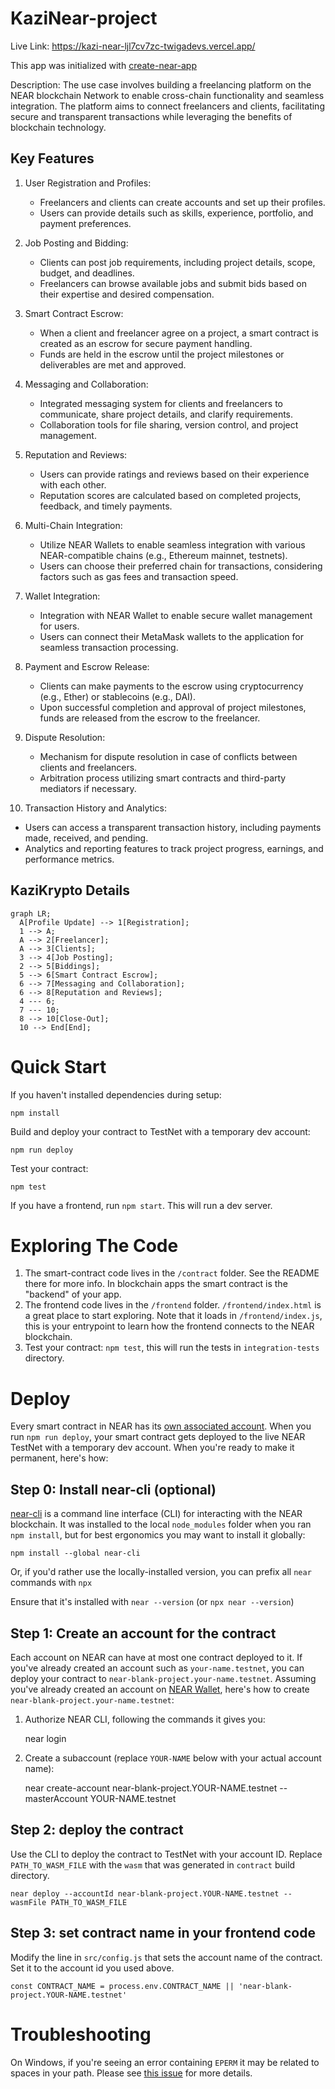 KaziNear-project
==================

Live Link: https://kazi-near-ljl7cv7zc-twigadevs.vercel.app/

This app was initialized with [create-near-app]

Description: The use case involves building a freelancing platform on the NEAR blockchain Network to enable cross-chain functionality and seamless integration. The platform aims to connect freelancers and clients, facilitating secure and transparent transactions while leveraging the benefits of blockchain technology.

## Key Features

1. User Registration and Profiles:
   - Freelancers and clients can create accounts and set up their profiles.
   - Users can provide details such as skills, experience, portfolio, and payment preferences.

2. Job Posting and Bidding:
   - Clients can post job requirements, including project details, scope, budget, and deadlines.
   - Freelancers can browse available jobs and submit bids based on their expertise and desired compensation.

3. Smart Contract Escrow:
   - When a client and freelancer agree on a project, a smart contract is created as an escrow for secure payment handling.
   - Funds are held in the escrow until the project milestones or deliverables are met and approved.

4. Messaging and Collaboration:
   - Integrated messaging system for clients and freelancers to communicate, share project details, and clarify requirements.
   - Collaboration tools for file sharing, version control, and project management.

5. Reputation and Reviews:
   - Users can provide ratings and reviews based on their experience with each other.
   - Reputation scores are calculated based on completed projects, feedback, and timely payments.

6. Multi-Chain Integration:
   - Utilize NEAR Wallets to enable seamless integration with various NEAR-compatible chains (e.g., Ethereum mainnet, testnets).
   - Users can choose their preferred chain for transactions, considering factors such as gas fees and transaction speed.

7. Wallet Integration:
   - Integration with NEAR Wallet to enable secure wallet management for users.
   - Users can connect their MetaMask wallets to the application for seamless transaction processing.

8. Payment and Escrow Release:
   - Clients can make payments to the escrow using cryptocurrency (e.g., Ether) or stablecoins (e.g., DAI).
   - Upon successful completion and approval of project milestones, funds are released from the escrow to the freelancer.

9. Dispute Resolution:
   - Mechanism for dispute resolution in case of conflicts between clients and freelancers.
   - Arbitration process utilizing smart contracts and third-party mediators if necessary.

10. Transaction History and Analytics:
   - Users can access a transparent transaction history, including payments made, received, and pending.
   - Analytics and reporting features to track project progress, earnings, and performance metrics.



## KaziKrypto Details 

```mermaid
graph LR;
  A[Profile Update] --> 1[Registration];
  1 --> A;
  A --> 2[Freelancer];
  A --> 3[Clients];
  3 --> 4[Job Posting];
  2 --> 5[Biddings];
  5 --> 6[Smart Contract Escrow];
  6 --> 7[Messaging and Collaboration];
  6 --> 8[Reputation and Reviews];
  4 --- 6;
  7 --- 10;
  8 --> 10[Close-Out];
  10 --> End[End];

```


Quick Start
===========

If you haven't installed dependencies during setup:

    npm install


Build and deploy your contract to TestNet with a temporary dev account:

    npm run deploy

Test your contract:

    npm test

If you have a frontend, run `npm start`. This will run a dev server.


Exploring The Code
==================

1. The smart-contract code lives in the `/contract` folder. See the README there for
   more info. In blockchain apps the smart contract is the "backend" of your app.
2. The frontend code lives in the `/frontend` folder. `/frontend/index.html` is a great
   place to start exploring. Note that it loads in `/frontend/index.js`,
   this is your entrypoint to learn how the frontend connects to the NEAR blockchain.
3. Test your contract: `npm test`, this will run the tests in `integration-tests` directory.


Deploy
======

Every smart contract in NEAR has its [own associated account][NEAR accounts]. 
When you run `npm run deploy`, your smart contract gets deployed to the live NEAR TestNet with a temporary dev account.
When you're ready to make it permanent, here's how:


Step 0: Install near-cli (optional)
-------------------------------------

[near-cli] is a command line interface (CLI) for interacting with the NEAR blockchain. It was installed to the local `node_modules` folder when you ran `npm install`, but for best ergonomics you may want to install it globally:

    npm install --global near-cli

Or, if you'd rather use the locally-installed version, you can prefix all `near` commands with `npx`

Ensure that it's installed with `near --version` (or `npx near --version`)


Step 1: Create an account for the contract
------------------------------------------

Each account on NEAR can have at most one contract deployed to it. If you've already created an account such as `your-name.testnet`, you can deploy your contract to `near-blank-project.your-name.testnet`. Assuming you've already created an account on [NEAR Wallet], here's how to create `near-blank-project.your-name.testnet`:

1. Authorize NEAR CLI, following the commands it gives you:

      near login

2. Create a subaccount (replace `YOUR-NAME` below with your actual account name):

      near create-account near-blank-project.YOUR-NAME.testnet --masterAccount YOUR-NAME.testnet

Step 2: deploy the contract
---------------------------

Use the CLI to deploy the contract to TestNet with your account ID.
Replace `PATH_TO_WASM_FILE` with the `wasm` that was generated in `contract` build directory.

    near deploy --accountId near-blank-project.YOUR-NAME.testnet --wasmFile PATH_TO_WASM_FILE


Step 3: set contract name in your frontend code
-----------------------------------------------

Modify the line in `src/config.js` that sets the account name of the contract. Set it to the account id you used above.

    const CONTRACT_NAME = process.env.CONTRACT_NAME || 'near-blank-project.YOUR-NAME.testnet'



Troubleshooting
===============

On Windows, if you're seeing an error containing `EPERM` it may be related to spaces in your path. Please see [this issue](https://github.com/zkat/npx/issues/209) for more details.


  [create-near-app]: https://github.com/near/create-near-app
  [Node.js]: https://nodejs.org/en/download/package-manager/
  [jest]: https://jestjs.io/
  [NEAR accounts]: https://docs.near.org/concepts/basics/account
  [NEAR Wallet]: https://wallet.testnet.near.org/
  [near-cli]: https://github.com/near/near-cli
  [gh-pages]: https://github.com/tschaub/gh-pages
